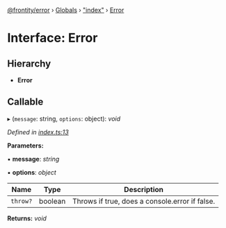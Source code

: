 [@frontity/error](../README.md) › [Globals](../globals.md) › ["index"](../modules/_index_.md) › [Error](_index_.error.md)

# Interface: Error

## Hierarchy

* **Error**

## Callable

▸ (`message`: string, `options`: object): *void*

*Defined in [index.ts:13](https://github.com/frontity/frontity/blob/8ecbfbfc/packages/error/src/index.ts#L13)*

**Parameters:**

▪ **message**: *string*

▪ **options**: *object*

Name | Type | Description |
------ | ------ | ------ |
`throw?` | boolean | Throws if true, does a console.error if false. |

**Returns:** *void*
